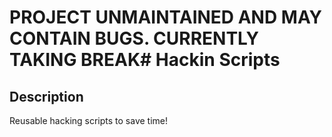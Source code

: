 # PROJECT UNMAINTAINED AND MAY CONTAIN BUGS. CURRENTLY TAKING BREAK# Hackin Scripts
## Description
Reusable hacking scripts to save time!
